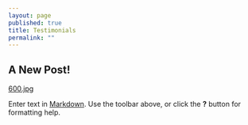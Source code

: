 ```yaml
---
layout: page
published: true
title: Testimonials
permalink: ""
---
```


## A New Post!

[600.jpg](/media/600.jpg)

Enter text in [Markdown](http://daringfireball.net/projects/markdown/). Use the toolbar above, or click the **?** button for formatting help.